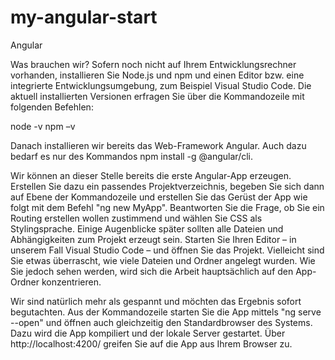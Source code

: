 # my-angular-start

Angular

Was brauchen wir? Sofern noch nicht auf Ihrem Entwicklungsrechner vorhanden, installieren Sie Node.js und npm und einen Editor bzw. eine integrierte Entwicklungsumgebung, zum Beispiel Visual Studio Code. Die aktuell installierten Versionen erfragen Sie über die Kommandozeile mit folgenden Befehlen:

node -v
npm –v

Danach installieren wir bereits das Web-Framework Angular. Auch dazu bedarf es nur des Kommandos npm install -g @angular/cli.

Wir können an dieser Stelle bereits die erste Angular-App erzeugen. Erstellen Sie dazu ein passendes Projektverzeichnis, begeben Sie sich dann auf Ebene der Kommandozeile und erstellen Sie das Gerüst der App wie folgt mit dem Befehl "ng new MyApp". Beantworten Sie die Frage, ob Sie ein Routing erstellen wollen zustimmend und wählen Sie CSS als Stylingsprache. Einige Augenblicke später sollten alle Dateien und Abhängigkeiten zum Projekt erzeugt sein. Starten Sie Ihren Editor – in unserem Fall Visual Studio Code – und öffnen Sie das Projekt. Vielleicht sind Sie etwas überrascht, wie viele Dateien und Ordner angelegt wurden. Wie Sie jedoch sehen werden, wird sich die Arbeit hauptsächlich auf den App-Ordner konzentrieren.

Wir sind natürlich mehr als gespannt und möchten das Ergebnis sofort begutachten. Aus der Kommandozeile starten Sie die App mittels "ng serve --open" und öffnen auch gleichzeitig den Standardbrowser des Systems. Dazu wird die App kompiliert und der lokale Server gestartet. Über http://localhost:4200/ greifen Sie auf die App aus Ihrem Browser zu. 
